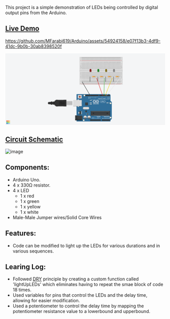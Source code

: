 This project is a simple demonstration of LEDs being controlled by digital output pins from the Arduino.

## [Live Demo](https://photos.app.goo.gl/kbSpqQtSDE8vLa9U7)
https://github.com/MFarabi619/Arduino/assets/54924158/e07f13b3-4df9-41dc-9b0b-30ab8398520f

![Image of Circuit](https://github.com/MFarabi619/Arduino/blob/main/4%20LED%20Digital%20Output/4%20LED%20Digital%20Output.png)

## [Circuit Schematic](https://github.com/MFarabi619/Arduino/blob/main/4%20LED%20Digital%20Output/4%20LED%20Digital%20Output.pdf)
![image](https://github.com/MFarabi619/Arduino/assets/54924158/9f2b189f-d694-4c64-9737-cdb107aea536)


## Components:
- Arduino Uno.
- 4 x 330Ω resistor.
- 4 x LED
  - 1 x red
  - 1 x green
  - 1 x yellow
  - 1 x white
- Male-Male Jumper wires/Solid Core Wires

## Features:

- Code can be modified to light up the LEDs for various durations and in various sequences.

## Learing Log:
- Followed [DRY](https://en.wikipedia.org/wiki/Don%27t_repeat_yourself) principle by creating a custom function called 'lightUpLEDs' which eliminates having to repeat the smae block of code 18 times.
- Used variables for pins that control the LEDs and the delay time, allowing for easier modification.
- Used a potentiometer to control the delay time by mapping the potentiometer resistance value to a lowerbound and upperbound.

